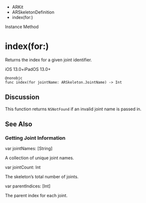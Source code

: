 

- ARKit
- ARSkeletonDefinition
-  index(for:) 

Instance Method

# index(for:)

Returns the index for a given joint identifier.

iOS 13.0+iPadOS 13.0+

``` source
@nonobjc
func index(for jointName: ARSkeleton.JointName) -> Int
```

## Discussion

This function returns `NSNotFound` if an invalid joint name is passed in.

## See Also

### Getting Joint Information

var jointNames: [String]

A collection of unique joint names.

var jointCount: Int

The skeleton’s total number of joints.

var parentIndices: [Int]

The parent index for each joint.

